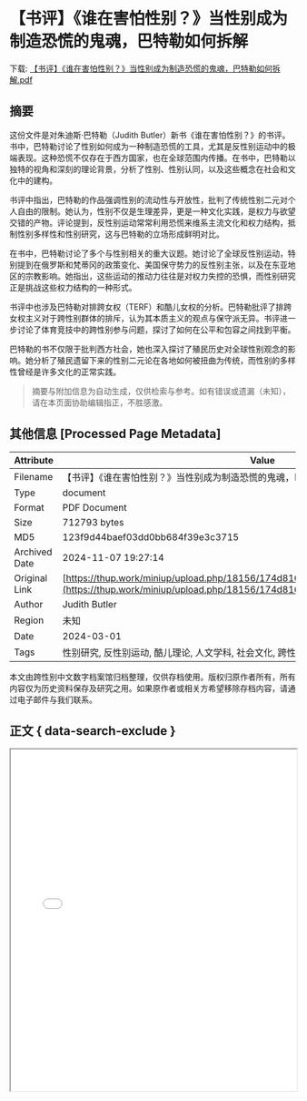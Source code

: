 # 【书评】《谁在害怕性别？》当性别成为制造恐慌的鬼魂，巴特勒如何拆解

<!-- tcd_download_link -->
下载: <a href="../【书评】《谁在害怕性别？》当性别成为制造恐慌的鬼魂，巴特勒如何拆解.pdf" download>【书评】《谁在害怕性别？》当性别成为制造恐慌的鬼魂，巴特勒如何拆解.pdf</a>
<!-- tcd_download_link_end -->

## 摘要

<!-- tcd_abstract -->
这份文件是对朱迪斯·巴特勒（Judith Butler）新书《谁在害怕性别？》的书评。书中，巴特勒讨论了性别如何成为一种制造恐慌的工具，尤其是反性别运动中的极端表现。这种恐慌不仅存在于西方国家，也在全球范围内传播。在书中，巴特勒以独特的视角和深刻的理论背景，分析了性别、性别认同，以及这些概念在社会和文化中的建构。

书评中指出，巴特勒的作品强调性别的流动性与开放性，批判了传统性别二元对个人自由的限制。她认为，性别不仅是生理差异，更是一种文化实践，是权力与欲望交错的产物。评论提到，反性别运动常常利用恐慌来维系主流文化和权力结构，抵制性别多样性和性别研究，这与巴特勒的立场形成鲜明对比。

在书中，巴特勒讨论了多个与性别相关的重大议题。她讨论了全球反性别运动，特别提到在俄罗斯和梵蒂冈的政策变化、美国保守势力的反性别主张，以及在东亚地区的宗教影响。她指出，这些运动的推动力往往是对权力失控的恐惧，而性别研究正是挑战这些权力结构的一种形式。

书评中也涉及巴特勒对排跨女权（TERF）和酷儿女权的分析。巴特勒批评了排跨女权主义对于跨性别群体的排斥，认为其本质主义的观点与保守派无异。书评进一步讨论了体育竞技中的跨性别参与问题，探讨了如何在公平和包容之间找到平衡。

巴特勒的书不仅限于批判西方社会，她也深入探讨了殖民历史对全球性别观念的影响。她分析了殖民遗留下来的性别二元论在各地如何被扭曲为传统，而性别的多样性曾经是许多文化的正常实践。

<!-- tcd_abstract_end -->

> 摘要与附加信息为自动生成，仅供检索与参考。如有错误或遗漏（未知），请在本页面协助编辑指正，不胜感激。

## 其他信息 [Processed Page Metadata]

| Attribute       | Value                                  |
|-----------------|----------------------------------------|
| Filename        | 【书评】《谁在害怕性别？》当性别成为制造恐慌的鬼魂，巴特勒如何拆解.pdf                             |
| Type            | document                                 |
| Format          | PDF Document                               |
| Size            | 712793 bytes                           |
| MD5             | 123f9d44baef03dd0bb684f39e3c3715                                  |
| Archived Date   | 2024-11-07 19:27:14                             |
| Original Link   | [https://thup.work/miniup/upload.php/18156/174d8164acb7e4d82c60375498160eea.pdf](https://thup.work/miniup/upload.php/18156/174d8164acb7e4d82c60375498160eea.pdf)                         |
| Author          | Judith Butler                               |
| Region          | 未知                               |
| Date            | 2024-03-01                                 |
| Tags            | 性别研究, 反性别运动, 酷儿理论, 人文学科, 社会文化, 跨性别                                 |

本文由跨性别中文数字档案馆归档整理，仅供存档使用。版权归原作者所有，所有内容仅为历史资料保存及研究之用。如果原作者或相关方希望移除存档内容，请通过电子邮件与我们联系。

## 正文 { data-search-exclude }

<!-- tcd_main_text -->
<iframe src="../【书评】《谁在害怕性别？》当性别成为制造恐慌的鬼魂，巴特勒如何拆解.pdf" width="100%" height="600px">
    <p>无法显示PDF，请下载查看。</p>
</iframe>
<!-- tcd_main_text_end -->

